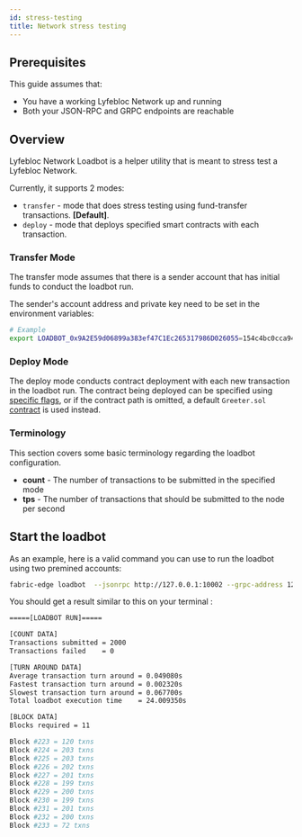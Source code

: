 ```yaml
---
id: stress-testing
title: Network stress testing
---
```


## Prerequisites

This guide assumes that:

- You have a working Lyfebloc Network up and running
- Both your JSON-RPC and GRPC endpoints are reachable

## Overview

Lyfebloc Network Loadbot is a helper utility that is meant to stress test a Lyfebloc Network.

Currently, it supports 2 modes:

- `transfer` - mode that does stress testing using fund-transfer transactions. **[Default]**.
- `deploy` - mode that deploys specified smart contracts with each transaction.

### Transfer Mode

The transfer mode assumes that there is a sender account that has initial funds to conduct the loadbot run.

The sender's account address and private key need to be set in the environment variables:

```bash
# Example
export LOADBOT_0x9A2E59d06899a383ef47C1Ec265317986D026055=154c4bc0cca942d8a0b49ece04d95c872d8f53d34b8f2ac76253a3700e4f1151
```

### Deploy Mode

The deploy mode conducts contract deployment with each new transaction in the loadbot run.
The contract being deployed can be specified using [specific flags](/docs/get-started/cli-commands#loadbot-flags), or if the contract path is omitted, a default 
`Greeter.sol` [contract](https://github.com/nomiclabs/hardhat/blob/master/packages/hardhat-core/sample-projects/basic/contracts/Greeter.sol) is used instead.

### Terminology

This section covers some basic terminology regarding the loadbot configuration.

- **count** - The number of transactions to be submitted in the specified mode
- **tps** - The number of transactions that should be submitted to the node per second

## Start the loadbot

As an example, here is a valid command you can use to run the loadbot using two premined accounts:
```bash
fabric-edge loadbot  --jsonrpc http://127.0.0.1:10002 --grpc-address 127.0.0.1:10000 --sender 0x9A2E59d06899a383ef47C1Ec265317986D026055 --count 2000 --value 0x100 --tps 100
```

You should get a result similar to this on your terminal :
```bash
=====[LOADBOT RUN]=====

[COUNT DATA]
Transactions submitted = 2000
Transactions failed    = 0

[TURN AROUND DATA]
Average transaction turn around = 0.049080s
Fastest transaction turn around = 0.002320s
Slowest transaction turn around = 0.067700s
Total loadbot execution time    = 24.009350s

[BLOCK DATA]
Blocks required = 11

Block #223 = 120 txns
Block #224 = 203 txns
Block #225 = 203 txns
Block #226 = 202 txns
Block #227 = 201 txns
Block #228 = 199 txns
Block #229 = 200 txns
Block #230 = 199 txns
Block #231 = 201 txns
Block #232 = 200 txns
Block #233 = 72 txns
```